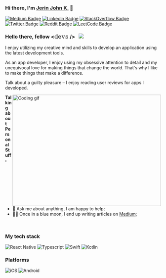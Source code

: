 ### Hi there, I'm [Jerin John K.](https://jerinjohnk.netlify.app) 👋

[![Medium Badge](https://img.shields.io/badge/Medium-black?logo=medium&style=plastic)](https://medium.com/@jerinjohnk)
[![Linkedin Badge](https://img.shields.io/badge/Linkedin-black?logo=inspire&logoColor=0077B5&style=plastic)](https://www.linkedin.com/in/jerinjohnk)
[![StackOverflow Badge](https://img.shields.io/badge/StackOverflow-black?logo=stackoverflow&style=plastic)](https://stackoverflow.com/users/2898399/jerin)
[![Twitter Badge](https://img.shields.io/badge/Twitter-black?logo=x&style=plastic&logoColor)](https://x.com/jerinjohnk)
[![Reddit Badge](https://img.shields.io/badge/Reddit-black?logo=reddit&style=plastic)](https://www.reddit.com/user/jerinjohnk)
[![LeetCode Badge](https://img.shields.io/badge/Leetcode-black?logo=leetcode&style=plastic)](https://leetcode.com/jerinjohnk)


### **Hello there, fellow** <𝚍𝚎𝚟𝚜 />  &nbsp; ![](https://vbr.nathanchung.dev/badge?page_id=jerinjohnk.jerinjohnk&lcolor=000&color=FFF&style=plastic&logo=Github)

I enjoy utilizing my creative mind and skills to develop an application using the latest development tools.

As an app developer, I enjoy using my obsessive attention to detail and my unequivocal love for making things that change the world. That's why I like to make things that make a difference.

Talk about a guilty pleasure – I enjoy reading user reviews for apps I developed.

<img align="right" alt="Coding gif" src="https://media.giphy.com/media/dWesBcTLavkZuG35MI/giphy.gif" width="480" height="360" />
  

**Talking about Personal Stuff:**

- 💬 Ask me about anything, I am happy to help;
- ✍🏻 Once in a blue moon, I end up writing articles on [Medium](https://medium.com/@jerinjohnk);

</br>

### My tech stack
![React Native](https://img.shields.io/badge/React%20Native-black?logo=react&style=plastic)
![Typescript](https://img.shields.io/badge/Typescript-black?logo=typescript&style=plastic)
![Swift](https://img.shields.io/badge/Swift-black?logo=swift&style=plastic)
![Kotlin](https://img.shields.io/badge/Kotlin-black?logo=kotlin&style=plastic)

### Platforms
![iOS](https://img.shields.io/badge/iOS-black?logo=Apple&style=plastic)
![Android](https://img.shields.io/badge/Android-black?logo=Android&style=plastic)


<!--
**jerinjohnk/jerinjohnk** is a ✨ _special_ ✨ repository because its `README.md` (this file) appears on your GitHub profile.

Here are some ideas to get you started:

- 🔭 I’m currently working on ...
- 🌱 I’m currently learning ...
- 👯 I’m looking to collaborate on ...
- 🤔 I’m looking for help with ...
- 💬 Ask me about ...
- 📫 How to reach me: ...
- 😄 Pronouns: ...
- ⚡ Fun fact: ...
-->
